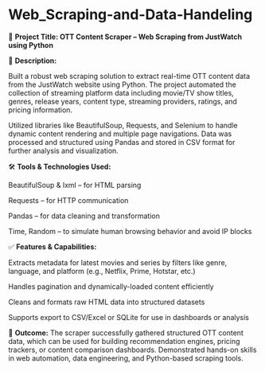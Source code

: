 # Web_Scraping-and-Data-Handeling

🔹 **Project Title: OTT Content Scraper – Web Scraping from JustWatch using Python**

📄 **Description:**

Built a robust web scraping solution to extract real-time OTT content data from the JustWatch website using Python. The project automated the collection of streaming platform data including movie/TV show titles, genres, release years, content type, streaming providers, ratings, and pricing information.

Utilized libraries like BeautifulSoup, Requests, and Selenium to handle dynamic content rendering and multiple page navigations. Data was processed and structured using Pandas and stored in CSV format for further analysis and visualization.



🛠 **Tools & Technologies Used:**

BeautifulSoup & lxml – for HTML parsing

Requests – for HTTP communication

Pandas – for data cleaning and transformation

Time, Random – to simulate human browsing behavior and avoid IP blocks



✅ **Features & Capabilities:**

Extracts metadata for latest movies and series by filters like genre, language, and platform (e.g., Netflix, Prime, Hotstar, etc.)

Handles pagination and dynamically-loaded content efficiently

Cleans and formats raw HTML data into structured datasets

Supports export to CSV/Excel or SQLite for use in dashboards or analysis



🎯 **Outcome:**
The scraper successfully gathered structured OTT content data, which can be used for building recommendation engines, pricing trackers, or content comparison dashboards. Demonstrated hands-on skills in web automation, data engineering, and Python-based scraping tools.
